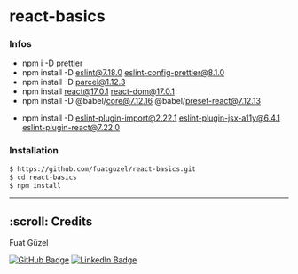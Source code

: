 # react-basics

### Infos

- npm i -D prettier
- npm install -D eslint@7.18.0 eslint-config-prettier@8.1.0
- npm install -D parcel@1.12.3 <!-- 11 vulnerabilities (7 moderate, 2 high, 2 critical) -->
- npm install react@17.0.1 react-dom@17.0.1
- npm install -D @babel/core@7.12.16 @babel/preset-react@7.12.13
<!-- for the clean version : https://github.com/btholt/citr-v6-project/tree/master/02-js-tools  -->
- npm install -D eslint-plugin-import@2.22.1 eslint-plugin-jsx-a11y@6.4.1 eslint-plugin-react@7.22.0 <!-- ESLint Fix -->

### Installation

```sh
$ https://github.com/fuatguzel/react-basics.git
$ cd react-basics
$ npm install
```

---

<h2 id="credits"> :scroll: Credits</h2>

Fuat Güzel

[![GitHub Badge](https://img.shields.io/badge/GitHub-100000?style=for-the-badge&logo=github&logoColor=white)](https://github.com/fuatguzel)
[![LinkedIn Badge](https://img.shields.io/badge/LinkedIn-0077B5?style=for-the-badge&logo=linkedin&logoColor=white)](https://www.linkedin.com/in/fuat-guzel)
